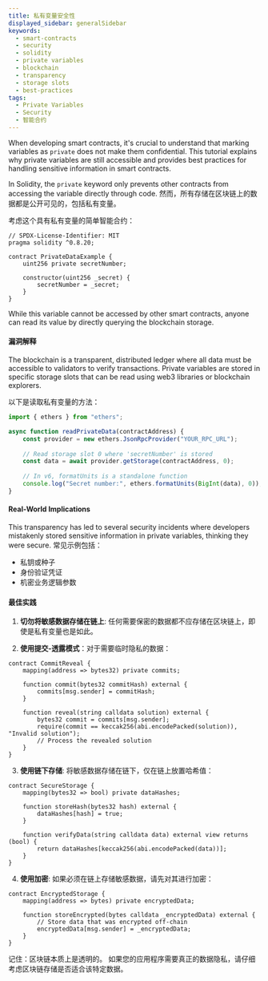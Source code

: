 ```yaml
---
title: 私有变量安全性
displayed_sidebar: generalSidebar
keywords:
  - smart-contracts
  - security
  - solidity
  - private variables
  - blockchain
  - transparency
  - storage slots
  - best-practices
tags:
  - Private Variables
  - Security
  - 智能合约
---
```


When developing smart contracts, it's crucial to understand that marking variables as `private` does not make them confidential. This tutorial explains why private variables are still accessible and provides best practices for handling sensitive information in smart contracts.

In Solidity, the `private` keyword only prevents other contracts from accessing the variable directly through code. 然而，所有存储在区块链上的数据都是公开可见的，包括私有变量。

考虑这个具有私有变量的简单智能合约：

```solidity
// SPDX-License-Identifier: MIT
pragma solidity ^0.8.20;

contract PrivateDataExample {
    uint256 private secretNumber;
    
    constructor(uint256 _secret) {
        secretNumber = _secret;
    }
}
```

While this variable cannot be accessed by other smart contracts, anyone can read its value by directly querying the blockchain storage.

#### 漏洞解释

The blockchain is a transparent, distributed ledger where all data must be accessible to validators to verify transactions. Private variables are stored in specific storage slots that can be read using web3 libraries or blockchain explorers.

以下是读取私有变量的方法：

```javascript
import { ethers } from "ethers";

async function readPrivateData(contractAddress) {
    const provider = new ethers.JsonRpcProvider("YOUR_RPC_URL");
    
    // Read storage slot 0 where 'secretNumber' is stored
    const data = await provider.getStorage(contractAddress, 0);
    
    // In v6, formatUnits is a standalone function
    console.log("Secret number:", ethers.formatUnits(BigInt(data), 0));
}
```

#### Real-World Implications

This transparency has led to several security incidents where developers mistakenly stored sensitive information in private variables, thinking they were secure. 常见示例包括：

- 私钥或种子
- 身份验证凭证
- 机密业务逻辑参数

#### 最佳实践

1. **切勿将敏感数据存储在链上**: 任何需要保密的数据都不应存储在区块链上，即使是私有变量也是如此。

2. **使用提交-透露模式**：对于需要临时隐私的数据：

```solidity
contract CommitReveal {
    mapping(address => bytes32) private commits;
    
    function commit(bytes32 commitHash) external {
        commits[msg.sender] = commitHash;
    }
    
    function reveal(string calldata solution) external {
        bytes32 commit = commits[msg.sender];
        require(commit == keccak256(abi.encodePacked(solution)), "Invalid solution");
        // Process the revealed solution
    }
}
```

3. **使用链下存储**: 将敏感数据存储在链下，仅在链上放置哈希值：

```solidity
contract SecureStorage {
    mapping(bytes32 => bool) private dataHashes;
    
    function storeHash(bytes32 hash) external {
        dataHashes[hash] = true;
    }
    
    function verifyData(string calldata data) external view returns (bool) {
        return dataHashes[keccak256(abi.encodePacked(data))];
    }
}
```

4. **使用加密**: 如果必须在链上存储敏感数据，请先对其进行加密：

```solidity
contract EncryptedStorage {
    mapping(address => bytes) private encryptedData;
    
    function storeEncrypted(bytes calldata _encryptedData) external {
        // Store data that was encrypted off-chain
        encryptedData[msg.sender] = _encryptedData;
    }
}
```

记住：区块链本质上是透明的。 如果您的应用程序需要真正的数据隐私，请仔细考虑区块链存储是否适合该特定数据。
